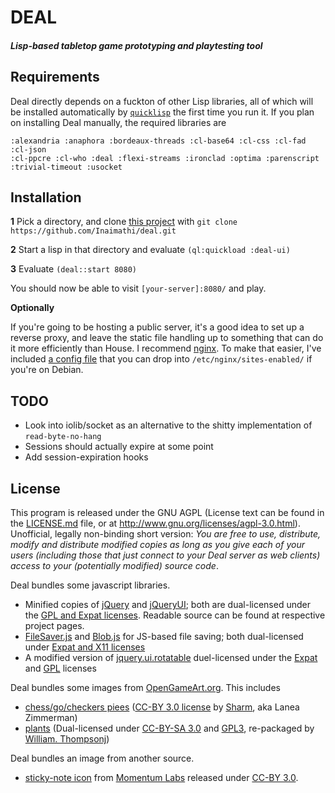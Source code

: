 # DEAL
##### Lisp-based tabletop game prototyping and playtesting tool 

## Requirements

Deal directly depends on a fuckton of other Lisp libraries, all of which will be installed automatically by [`quicklisp`](http://www.quicklisp.org/beta/) the first time you run it. If you plan on installing Deal manually, the required libraries are

    :alexandria :anaphora :bordeaux-threads :cl-base64 :cl-css :cl-fad :cl-json
    :cl-ppcre :cl-who :deal :flexi-streams :ironclad :optima :parenscript
    :trivial-timeout :usocket

## Installation

**1** Pick a directory, and clone [this project](https://github.com/Inaimathi/deal) with `git clone https://github.com/Inaimathi/deal.git`

**2** Start a lisp in that directory and evaluate `(ql:quickload :deal-ui)`

**3** Evaluate `(deal::start 8080)`

You should now be able to visit `[your-server]:8080/` and play.

**Optionally**

If you're going to be hosting a public server, it's a good idea to set up a reverse proxy, and leave the static file handling up to something that can do it more efficiently than House. I recommend [nginx](http://nginx.org/). To make that easier, I've included [a config file](https://github.com/Inaimathi/deal/blob/master/nginx-deal) that you can drop into `/etc/nginx/sites-enabled/` if you're on Debian.

## TODO

- Look into iolib/socket as an alternative to the shitty implementation of `read-byte-no-hang`
- Sessions should actually expire at some point
- Add session-expiration hooks

## License

This program is released under the GNU AGPL (License text can be found in the [LICENSE.md](https://github.com/Inaimathi/deal/blob/master/LICENSE.md) file, or at <http://www.gnu.org/licenses/agpl-3.0.html>). Unofficial, legally non-binding short version: *You are free to use, distribute, modify and distribute modified copies as long as you give each of your users (including those that just connect to your Deal server as web clients) access to your (potentially modified) source code*.

Deal bundles some javascript libraries.

- Minified copies of [jQuery](http://jquery.com/) and [jQueryUI](http://jqueryui.com/); both are dual-licensed under the [GPL and Expat licenses](http://jquery.org/license/). Readable source can be found at respective project pages.
- [FileSaver.js](https://github.com/eligrey/FileSaver.js) and [Blob.js](https://github.com/eligrey/Blob.js) for JS-based file saving; both dual-licensed under [Expat and X11 licenses](https://github.com/eligrey/FileSaver.js/blob/master/LICENSE.md)
- A modified version of [jquery.ui.rotatable](http://vremenno.net/js/jquery-ui-rotation-using-css-transform/) duel-licensed under the [Expat](http://opensource.org/licenses/MIT) and [GPL](http://www.gnu.org/licenses/gpl.html) licenses

Deal bundles some images from [OpenGameArt.org](http://opengameart.org/). This includes

- [chess/go/checkers piees](http://opengameart.org/content/boardgame-tiles) ([CC-BY 3.0 license](http://creativecommons.org/licenses/by/3.0/) by [Sharm](http://opengameart.org/users/sharm), aka Lanea Zimmerman)
- [plants](http://opengameart.org/content/lpc-plant-repack) (Dual-licensed under [CC-BY-SA 3.0](http://creativecommons.org/licenses/by-sa/3.0/) and [GPL3](http://www.gnu.org/licenses/gpl-3.0.html), re-packaged by [William. Thompsonj](http://opengameart.org/users/williamthompsonj))

Deal bundles an image from another source.

- [sticky-note icon](https://www.iconfinder.com/icons/43879/note_icon#size=32) from [Momentum Labs](http://momentumdesignlab.com/) released under [CC-BY 3.0](http://creativecommons.org/licenses/by/3.0/).
